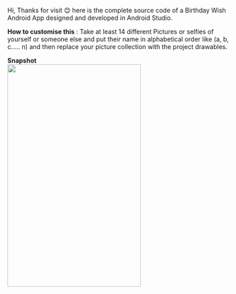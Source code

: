 Hi, 
Thanks for visit 😊
here is the complete source code of a Birthday Wish Android App designed and developed in Android Studio.

<b>How to customise this</b> :
Take at least 14 different Pictures or selfies of yourself or someone else and put their name in alphabetical order like (a, b, c..... n) and then replace your picture collection with the project drawables.

<b>Snapshot</b> <br/>
<img src="https://user-images.githubusercontent.com/70362030/154618484-593de127-6b0d-4297-893e-057888f26af1.jpg" width="300" height="500">
